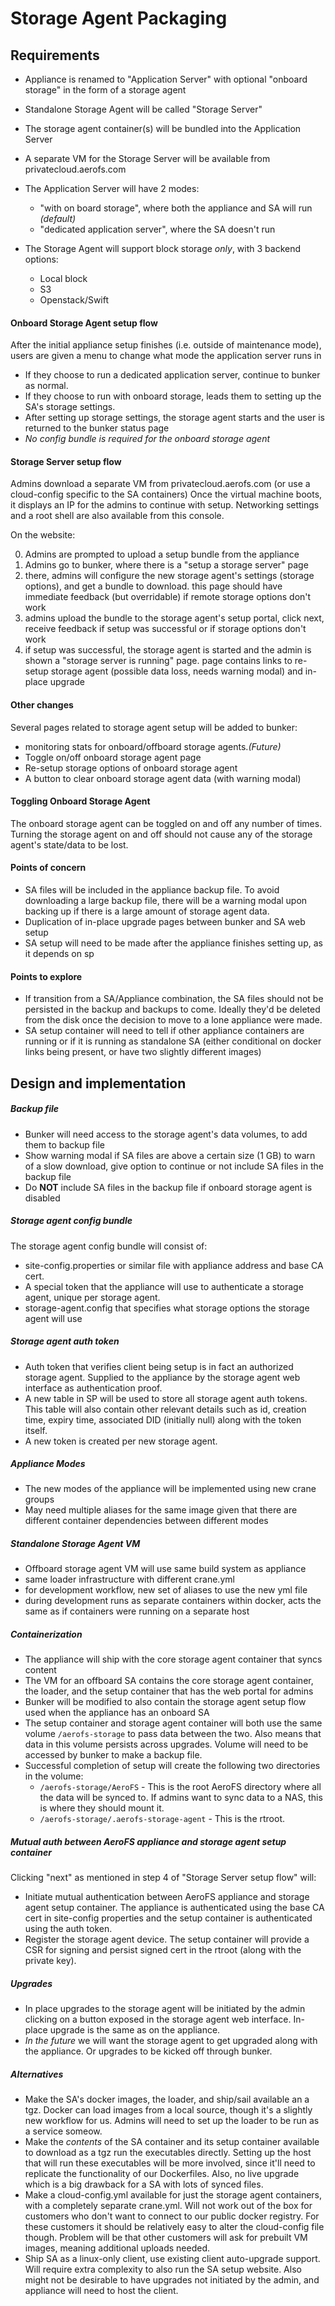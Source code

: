 # Storage Agent Packaging

## Requirements

- Appliance is renamed to "Application Server" with optional "onboard storage"
in the form of a storage agent
- Standalone Storage Agent will be called "Storage Server"

- The storage agent container(s) will be bundled into the Application Server
- A separate VM for the Storage Server will 
be available from privatecloud.aerofs.com
- The Application Server will have 2 modes:
    - "with on board storage", where both the appliance and SA will run *(default)*
    - "dedicated application server", where the SA doesn't run
- The Storage Agent will support block storage *only*, with 3 backend options:
    - Local block
    - S3
    - Openstack/Swift

#### Onboard Storage Agent setup flow

After the initial appliance setup finishes (i.e. outside of maintenance mode),
      users are given a menu to change what mode the application server runs in

- If they choose to run a dedicated application server, continue to bunker 
as normal.
- If they choose to run with onboard storage, leads them to setting
up the SA's storage settings.
- After setting up storage settings, the storage agent starts and the user is
returned to the bunker status page
- *No config bundle is required for the onboard storage agent*

#### Storage Server setup flow

Admins download a separate VM from privatecloud.aerofs.com (or use a
cloud-config specific to the SA containers) Once the virtual machine
boots, it displays an IP for the admins to continue with setup. Networking
settings and a root shell are also available from this console.

On the website:

0. Admins are prompted to upload a setup bundle from the appliance
0. Admins go to bunker, where there is a "setup a storage server" page
0. there, admins will configure the new storage agent's settings
   (storage options), and get a bundle to download. this page should have
   immediate feedback (but overridable) if remote storage options don't work
0. admins upload the bundle to the storage agent's setup portal, click next,
   receive feedback if setup was successful or if storage options don't work
0. if setup was successful, the storage agent is started and the admin is shown
   a "storage server is running" page. page contains links to re-setup storage
   agent (possible data loss, needs warning modal) and in-place upgrade


#### Other changes

Several pages related to storage agent setup will be added to bunker:

- monitoring stats for onboard/offboard storage agents.*(Future)*
- Toggle on/off onboard storage agent page
- Re-setup storage options of onboard storage agent
- A button to clear onboard storage agent data (with warning modal)


#### Toggling Onboard Storage Agent

The onboard storage agent can be toggled on and off any number of times.
Turning the storage agent on and off should not cause any of the storage agent's
state/data to be lost.

#### Points of concern

- SA files will be included in the appliance backup file. To avoid downloading a
large backup file, there will be a warning modal upon backing up if there is a
large amount of storage agent data.
- Duplication of in-place upgrade pages between bunker and SA web setup
- SA setup will need to be made after the appliance finishes setting up, as it
depends on sp

#### Points to explore

- If transition from a SA/Appliance combination, the SA files should not be
persisted in the backup and backups to come. Ideally they'd be deleted from the
disk once the decision to move to a lone appliance were made.
- SA setup container will need to tell if other appliance containers are running
or if it is running as standalone SA (either conditional on docker links being
present, or have two slightly different images)


## Design and implementation

##### Backup file
- Bunker will need access to the storage agent's data volumes, to add them to
backup file
- Show warning modal if SA files are above a certain size (1 GB) to warn of a
slow download, give option to continue or not include SA files in the backup
file
- Do **NOT** include SA files in the backup file if onboard storage agent is
disabled

##### Storage agent config bundle

The storage agent config bundle will consist of:

- site-config.properties or similar file with appliance address and base CA
cert.
- A special token that the appliance will use to authenticate a storage agent,
    unique per storage agent.
- storage-agent.config that specifies what storage options the storage agent
will use

##### Storage agent auth token

- Auth token that verifies client being setup is in fact an authorized storage
agent.  Supplied to the appliance by the storage agent web interface as
authentication proof.
- A new table in SP will be used to store all storage agent auth tokens. This
table will also contain other relevant details such as id, creation time, expiry
time, associated DID (initially null) along with the token itself.
- A new token is created per new storage agent.

##### Appliance Modes

- The new modes of the appliance will be implemented using new crane groups
- May need multiple aliases for the same image given that there are different
container dependencies between different modes

##### Standalone Storage Agent VM

- Offboard storage agent VM will use same build system as appliance
- same loader infrastructure with different crane.yml
- for development workflow, new set of aliases to use the new yml file
- during development runs as separate containers within docker, acts the same
as if containers were running on a separate host

##### Containerization

- The appliance will ship with the core storage agent container that syncs
content
- The VM for an offboard SA contains the core storage agent container, the
loader, and the setup container that has the web portal for admins
- Bunker will be modified to also contain the storage agent setup flow used when
the appliance has an onboard SA
- The setup container and storage agent container will both use the same volume
`/aerofs-storage` to pass data between the two. Also means that data in this 
volume persists across upgrades. Volume will need to be accessed by bunker to 
make a backup file.
- Successful completion of setup will create the following two directories in
the volume:
    - `/aerofs-storage/AeroFS` - This is the root AeroFS directory where all the data
    will be synced to. If admins want to sync data to a NAS, this is where they
    should mount it.
    - `/aerofs-storage/.aerofs-storage-agent` -  This is the rtroot.

##### Mutual auth between AeroFS appliance and storage agent setup container

Clicking "next" as mentioned in step 4 of "Storage Server setup flow"
will:

- Initiate mutual authentication between AeroFS appliance and storage agent
setup container. The appliance is authenticated using the base CA cert in
site-config properties and the setup container is authenticated using the auth
token.
- Register the storage agent device. The setup container will provide a CSR for
signing and persist signed cert in the rtroot (along with the private key).

##### Upgrades

- In place upgrades to the storage agent will be initiated by the admin clicking
on a button exposed in the storage agent web interface. In-place upgrade is the
same as on the appliance.
- *In the future* we will want the storage agent to get upgraded along with the
appliance. Or upgrades to be kicked off through bunker.


##### Alternatives

- Make the SA's docker images, the loader, and ship/sail available an a tgz.
Docker can load images from a local source, though it's a slightly new workflow
for us. Admins will need to set up the loader to be run as a service someow.
- Make the _contents_ of the SA container and its setup container available to
download as a tgz run the executables directly. Setting up the host that will
run these executables will be more involved, since it'll need to replicate the
functionality of our Dockerfiles. Also, no live upgrade which is a big drawback
for a SA with lots of synced files.
- Make a cloud-config.yml available for just the storage agent containers, with
a completely separate crane.yml. Will not work out of the box for customers who
don't want to connect to our public docker registry. For these customers it
should be relatively easy to alter the cloud-config file though. Problem will be
that other customers will ask for prebuilt VM images, meaning additional uploads
needed.
- Ship SA as a linux-only client, use existing client auto-upgrade support. Will
require extra complexity to also run the SA setup website. Also might not be
desirable to have upgrades not initiated by the admin, and appliance will need
to host the client.
